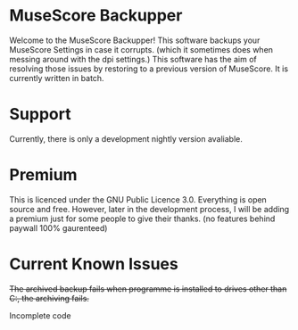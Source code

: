 # MuseScore Backupper

Welcome to the MuseScore Backupper! This software backups your MuseScore Settings in case it corrupts. (which it sometimes does when messing around with the dpi settings.) 
This software has the aim of resolving those issues by restoring to a previous version of MuseScore.  It is currently written in batch.

# Support

Currently, there is only a development nightly version avaliable.

# Premium

This is licenced under the GNU Public Licence 3.0.   Everything is open source and free.  However, later in the development process, I will be adding a premium just
for some people to give their thanks. (no features behind paywall 100% gaurenteed)

# Current Known Issues

~~The archived backup fails when programme is installed to drives other than C:, the archiving fails.~~

Incomplete code
